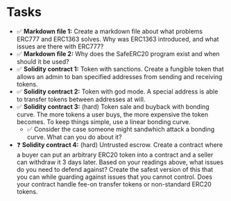 # Tasks

- ✅ **Markdown file 1:** Create a markdown file about what problems ERC777 and ERC1363 solves. Why was ERC1363 introduced, and what issues are there with ERC777?
- ✅ **Markdown file 2:** Why does the SafeERC20 program exist and when should it be used?
- ✅ **Solidity contract 1:** Token with sanctions. Create a fungible token that allows an admin to ban specified addresses from sending and receiving tokens.
- ✅ **Solidity contract 2:** Token with god mode. A special address is able to transfer tokens between addresses at will.
- ✅ **Solidity contract 3:** (hard) Token sale and buyback with bonding curve. The more tokens a user buys, the more expensive the token becomes. To keep things simple, use a linear bonding curve.
  - ✅ Consider the case someone might sandwhich attack a bonding curve. What can you do about it?
- ❓ **Solidity contract 4:** (hard) Untrusted escrow. Create a contract where a buyer can put an arbitrary ERC20 token into a contract and a seller can withdraw it 3 days later. Based on your readings above, what issues do you need to defend against? Create the safest version of this that you can while guarding against issues that you cannot control. Does your contract handle fee-on transfer tokens or non-standard ERC20 tokens.
